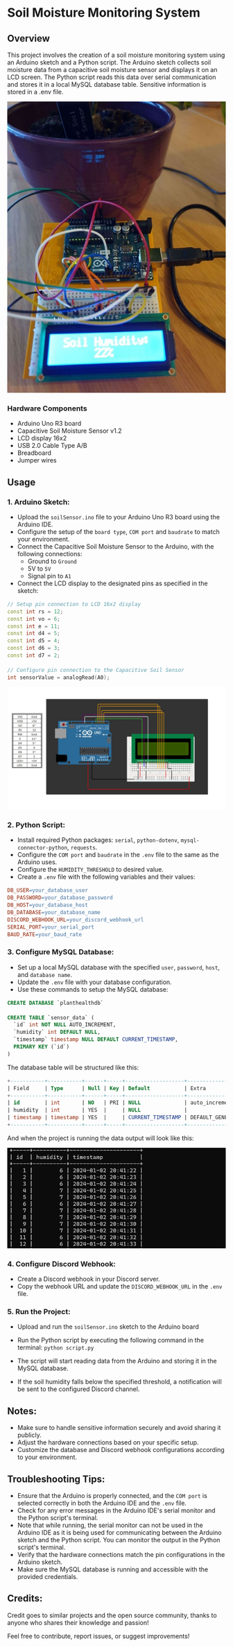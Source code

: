 
# Soil Moisture Monitoring System

## Overview
This project involves the creation of a soil moisture monitoring system using an Arduino sketch and a Python script. The Arduino sketch collects soil moisture data from a capacitive soil moisture sensor and displays it on an LCD screen. The Python script reads this data over serial communication and stores it in a local MySQL database table. Sensitive information is stored in a .env file.


![](Images/sensorSetup2.jpg)

### Hardware Components

- Arduino Uno R3 board
- Capacitive Soil Moisture Sensor v1.2
- LCD display 16x2
- USB 2.0 Cable Type A/B
- Breadboard
- Jumper wires


## Usage

### 1. Arduino Sketch:

- Upload the `soilSensor.ino` file to your Arduino Uno R3 board using the Arduino IDE.
- Configure the setup of the `board type`, `COM port` and `baudrate` to match your environment.
- Connect the Capacitive Soil Moisture Sensor to the Arduino, with the following connections:
    - Ground to `Ground`
    - 5V to `5V` 
    - Signal pin to `A1`
- Connect the LCD display to the designated pins as specified in the sketch:

```cpp
// Setup pin connection to LCD 16x2 display
const int rs = 12;
const int vo = 6;
const int e = 11;
const int d4 = 5;
const int d5 = 4;
const int d6 = 3;
const int d7 = 2;

// Configure pin connection to the Capacitive Soil Sensor
int sensorValue = analogRead(A0);
```

![](Images/illustration.jpg)


### 2. Python Script:

- Install required Python packages: `serial`, `python-dotenv`, `mysql-connector-python`, `requests`.
- Configure the `COM port` and `baudrate` in the `.env` file to the same as the Arduino uses.
- Configure the `HUMIDITY_THRESHOLD` to desired value. 
- Create a `.env` file with the following variables and their values:

```makefile
DB_USER=your_database_user
DB_PASSWORD=your_database_password
DB_HOST=your_database_host
DB_DATABASE=your_database_name
DISCORD_WEBHOOK_URL=your_discord_webhook_url
SERIAL_PORT=your_serial_port
BAUD_RATE=your_baud_rate
```


### 3. Configure MySQL Database:

- Set up a local MySQL database with the specified `user`, `password`, `host`, and `database name`.
- Update the `.env` file with your database configuration.
- Use these commands to setup the MySQL database:

```SQL
CREATE DATABASE `planthealthdb` 

CREATE TABLE `sensor_data` (
  `id` int NOT NULL AUTO_INCREMENT,
  `humidity` int DEFAULT NULL,
  `timestamp` timestamp NULL DEFAULT CURRENT_TIMESTAMP,
  PRIMARY KEY (`id`)
)
```

The database table will be structured like this:


```SQL 
+-----------+-----------+------+-----+-------------------+-------------------+
| Field     | Type      | Null | Key | Default           | Extra             |
+-----------+-----------+------+-----+-------------------+-------------------+
| id        | int       | NO   | PRI | NULL              | auto_increment    |
| humidity  | int       | YES  |     | NULL              |                   |
| timestamp | timestamp | YES  |     | CURRENT_TIMESTAMP | DEFAULT_GENERATED |
+-----------+-----------+------+-----+-------------------+-------------------+
```

And when the project is running the data output will look like this:

![](Images/mysql_table2_github.jpg)

### 4. Configure Discord Webhook:

- Create a Discord webhook in your Discord server.
- Copy the webhook URL and update the `DISCORD_WEBHOOK_URL` in the `.env` file.

### 5. Run the Project:
- Upload and run the `soilSensor.ino` sketch to the Arduino board
- Run the Python script by executing the following command in the terminal:
```python script.py```

- The script will start reading data from the Arduino and storing it in the MySQL database.
- If the soil humidity falls below the specified threshold, a notification will be sent to the configured Discord channel.

## Notes:

- Make sure to handle sensitive information securely and avoid sharing it publicly.
- Adjust the hardware connections based on your specific setup.
- Customize the database and Discord webhook configurations according to your environment.


## Troubleshooting Tips:

- Ensure that the Arduino is properly connected, and the `COM port` is selected correctly in both the Arduino IDE and the `.env` file.
- Check for any error messages in the Arduino IDE's serial monitor and the Python script's terminal.
- Note that while running, the serial monitor can not be used in the Arduino IDE as it is being used for communicating between the Arduino sketch and the Python script. You can monitor the output in the Python script's terminal.
- Verify that the hardware connections match the pin configurations in the Arduino sketch.
- Make sure the MySQL database is running and accessible with the provided credentials.

## Credits:

Credit goes to similar projects and the open source community, thanks to anyone who shares their knowledge and passion!

Feel free to contribute, report issues, or suggest improvements!